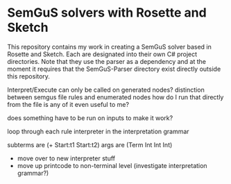 # SemGuS solvers with Rosette and Sketch

This repository contains my work in creating a SemGuS solver based in Rosette and Sketch. Each are designated into their own C# project directories.
Note that they use the parser as a dependency and at the moment it requires that the SemGuS-Parser directory exist directly outside this repository.

Interpret/Execute can only be called on generated nodes?
distinction between semgus file rules and enumerated nodes
how do I run that directly from the file
is any of it even useful to me?

does something have to be run on inputs to make it work?

loop through each rule interpreter in the interpretation grammar

subterms are (+ Start:t1 Start:t2)
args are (Term Int Int Int)


- move over to new interpreter stuff
- move up printcode to non-terminal level (investigate interpretation grammar?)